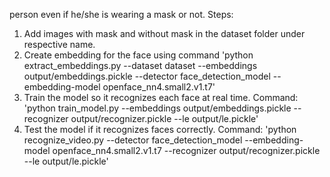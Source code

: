 person even if he/she is wearing a mask or not. Steps:
1. Add images with mask and without mask in the dataset folder under respective name.
2. Create embedding for the face using command
'python extract_embeddings.py --dataset dataset  --embeddings output/embeddings.pickle  --detector face_detection_model  --embedding-model openface_nn4.small2.v1.t7'
3. Train the model so it recognizes each face at real time. Command:
'python train_model.py --embeddings output/embeddings.pickle --recognizer output/recognizer.pickle --le output/le.pickle'
4. Test the model if it recognizes faces correctly. Command:
'python recognize_video.py --detector face_detection_model --embedding-model openface_nn4.small2.v1.t7 --recognizer output/recognizer.pickle --le output/le.pickle'
